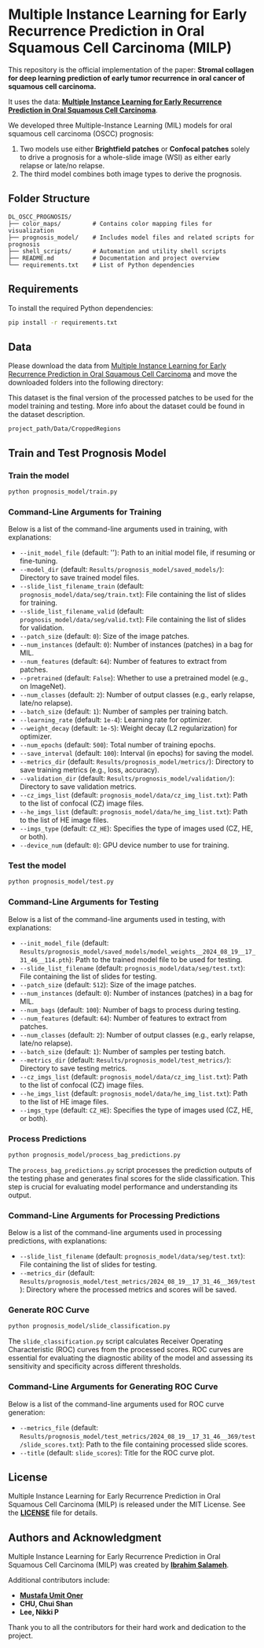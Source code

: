 # Multiple Instance Learning for Early Recurrence Prediction in Oral Squamous Cell Carcinoma (MILP)

This repository is the official implementation of the paper: 
**Stromal collagen for deep learning prediction of early tumor recurrence in oral cancer of squamous cell carcinoma.**

It uses the data: **[Multiple Instance Learning for Early Recurrence Prediction in Oral Squamous Cell Carcinoma](https://zenodo.org/records/10658626)**.

We developed three Multiple-Instance Learning (MIL) models for oral squamous cell carcinoma (OSCC) prognosis:
1. Two models use either **Brightfield patches** or **Confocal patches** solely to drive a prognosis for a whole-slide image (WSI) as either early relapse or late/no relapse.
2. The third model combines both image types to derive the prognosis.

## Folder Structure
```
DL_OSCC_PROGNOSIS/
├── color_maps/         # Contains color mapping files for visualization
├── prognosis_model/    # Includes model files and related scripts for prognosis
├── shell_scripts/      # Automation and utility shell scripts
├── README.md           # Documentation and project overview
└── requirements.txt    # List of Python dependencies
```

## Requirements

To install the required Python dependencies:

```bash
pip install -r requirements.txt
```

## Data

Please download the data from [Multiple Instance Learning for Early Recurrence Prediction in Oral Squamous Cell Carcinoma](https://zenodo.org/records/10658626) and move the downloaded folders into the following directory:

This dataset is the final version of the processed patches to be used for the model training and testing. More info about the dataset could be found in the dataset description.
```
project_path/Data/CroppedRegions
```

## Train and Test Prognosis Model

### Train the model
```bash
python prognosis_model/train.py
```

### Command-Line Arguments for Training

Below is a list of the command-line arguments used in training, with explanations:

- `--init_model_file` (default: ''): Path to an initial model file, if resuming or fine-tuning.
- `--model_dir` (default: `Results/prognosis_model/saved_models/`): Directory to save trained model files.
- `--slide_list_filename_train` (default: `prognosis_model/data/seg/train.txt`): File containing the list of slides for training.
- `--slide_list_filename_valid` (default: `prognosis_model/data/seg/valid.txt`): File containing the list of slides for validation.
- `--patch_size` (default: `0`): Size of the image patches.
- `--num_instances` (default: `0`): Number of instances (patches) in a bag for MIL.
- `--num_features` (default: `64`): Number of features to extract from patches.
- `--pretrained` (default: `False`): Whether to use a pretrained model (e.g., on ImageNet).
- `--num_classes` (default: `2`): Number of output classes (e.g., early relapse, late/no relapse).
- `--batch_size` (default: `1`): Number of samples per training batch.
- `--learning_rate` (default: `1e-4`): Learning rate for optimizer.
- `--weight_decay` (default: `1e-5`): Weight decay (L2 regularization) for optimizer.
- `--num_epochs` (default: `500`): Total number of training epochs.
- `--save_interval` (default: `100`): Interval (in epochs) for saving the model.
- `--metrics_dir` (default: `Results/prognosis_model/metrics/`): Directory to save training metrics (e.g., loss, accuracy).
- `--validation_dir` (default: `Results/prognosis_model/validation/`): Directory to save validation metrics.
- `--cz_imgs_list` (default: `prognosis_model/data/cz_img_list.txt`): Path to the list of confocal (CZ) image files.
- `--he_imgs_list` (default: `prognosis_model/data/he_img_list.txt`): Path to the list of HE image files.
- `--imgs_type` (default: `CZ_HE`): Specifies the type of images used (CZ, HE, or both).
- `--device_num` (default: `0`): GPU device number to use for training.

### Test the model
```bash
python prognosis_model/test.py
```

### Command-Line Arguments for Testing

Below is a list of the command-line arguments used in testing, with explanations:

- `--init_model_file` (default: `Results/prognosis_model/saved_models/model_weights__2024_08_19__17_31_46__114.pth`): Path to the trained model file to be used for testing.
- `--slide_list_filename` (default: `prognosis_model/data/seg/test.txt`): File containing the list of slides for testing.
- `--patch_size` (default: `512`): Size of the image patches.
- `--num_instances` (default: `0`): Number of instances (patches) in a bag for MIL.
- `--num_bags` (default: `100`): Number of bags to process during testing.
- `--num_features` (default: `64`): Number of features to extract from patches.
- `--num_classes` (default: `2`): Number of output classes (e.g., early relapse, late/no relapse).
- `--batch_size` (default: `1`): Number of samples per testing batch.
- `--metrics_dir` (default: `Results/prognosis_model/test_metrics/`): Directory to save testing metrics.
- `--cz_imgs_list` (default: `prognosis_model/data/cz_img_list.txt`): Path to the list of confocal (CZ) image files.
- `--he_imgs_list` (default: `prognosis_model/data/he_img_list.txt`): Path to the list of HE image files.
- `--imgs_type` (default: `CZ_HE`): Specifies the type of images used (CZ, HE, or both).

### Process Predictions
```bash
python prognosis_model/process_bag_predictions.py
```
The `process_bag_predictions.py` script processes the prediction outputs of the testing phase and generates final scores for the slide classification. This step is crucial for evaluating model performance and understanding its output.

### Command-Line Arguments for Processing Predictions

Below is a list of the command-line arguments used in processing predictions, with explanations:

- `--slide_list_filename` (default: `prognosis_model/data/seg/test.txt`): File containing the list of slides for testing.
- `--metrics_dir` (default: `Results/prognosis_model/test_metrics/2024_08_19__17_31_46__369/test`): Directory where the processed metrics and scores will be saved.

### Generate ROC Curve
```bash
python prognosis_model/slide_classification.py
```

The `slide_classification.py` script calculates Receiver Operating Characteristic (ROC) curves from the processed scores. ROC curves are essential for evaluating the diagnostic ability of the model and assessing its sensitivity and specificity across different thresholds.

### Command-Line Arguments for Generating ROC Curve

Below is a list of the command-line arguments used for ROC curve generation:

- `--metrics_file` (default: `Results/prognosis_model/test_metrics/2024_08_19__17_31_46__369/test/slide_scores.txt`): Path to the file containing processed slide scores.
- `--title` (default: `slide_scores`): Title for the ROC curve plot.


## **License**

Multiple Instance Learning for Early Recurrence Prediction in Oral Squamous Cell Carcinoma (MILP) is released under the MIT License. See the **[LICENSE](https://www.blackbox.ai/share/LICENSE)** file for details.

## **Authors and Acknowledgment**

Multiple Instance Learning for Early Recurrence Prediction in Oral Squamous Cell Carcinoma (MILP) was created by **[Ibrahim Salameh](https://github.com/ibsalameh95)**.

Additional contributors include:

- **[Mustafa Umit Oner](https://github.com/onermustafaumit)**
- **CHU, Chui Shan**
- **Lee, Nikki P**

Thank you to all the contributors for their hard work and dedication to the project.